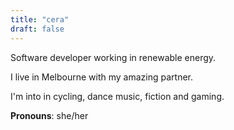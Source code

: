 ```yaml
---
title: "cera"
draft: false
---
```


Software developer working in renewable energy.

I live in Melbourne with my amazing partner.

I'm into in cycling, dance music, fiction and gaming.

**Pronouns**: she/her
